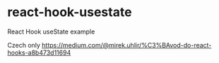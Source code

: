 # react-hook-usestate
React Hook useState example

Czech only 
https://medium.com/@mirek.uhlir/%C3%BAvod-do-react-hooks-a8b473d11694

